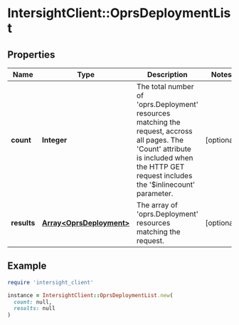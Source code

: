 # IntersightClient::OprsDeploymentList

## Properties

| Name | Type | Description | Notes |
| ---- | ---- | ----------- | ----- |
| **count** | **Integer** | The total number of &#39;oprs.Deployment&#39; resources matching the request, accross all pages. The &#39;Count&#39; attribute is included when the HTTP GET request includes the &#39;$inlinecount&#39; parameter. | [optional] |
| **results** | [**Array&lt;OprsDeployment&gt;**](OprsDeployment.md) | The array of &#39;oprs.Deployment&#39; resources matching the request. | [optional] |

## Example

```ruby
require 'intersight_client'

instance = IntersightClient::OprsDeploymentList.new(
  count: null,
  results: null
)
```

